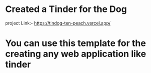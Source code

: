 # Created a Tinder for the Dog
project Link:- https://tindog-ten-peach.vercel.app/

# You can use this template for the creating any web application like tinder